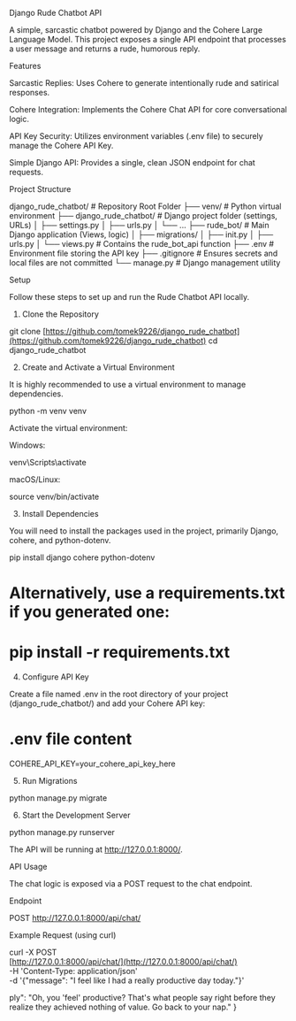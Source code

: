 Django Rude Chatbot API

A simple, sarcastic chatbot powered by Django and the Cohere Large Language Model. This project exposes a single API endpoint that processes a user message and returns a rude, humorous reply.

Features

Sarcastic Replies: Uses Cohere to generate intentionally rude and satirical responses.

Cohere Integration: Implements the Cohere Chat API for core conversational logic.

API Key Security: Utilizes environment variables (.env file) to securely manage the Cohere API Key.

Simple Django API: Provides a single, clean JSON endpoint for chat requests.

Project Structure

django_rude_chatbot/  # Repository Root Folder
├── venv/             # Python virtual environment
├── django_rude_chatbot/ # Django project folder (settings, URLs)
│   ├── settings.py
│   ├── urls.py
│   └── ...
├── rude_bot/         # Main Django application (Views, logic)
│   ├── migrations/
│   ├── init.py
│   ├── urls.py
│   └── views.py      # Contains the rude_bot_api function
├── .env              # Environment file storing the API key
├── .gitignore        # Ensures secrets and local files are not committed
└── manage.py         # Django management utility


Setup

Follow these steps to set up and run the Rude Chatbot API locally.

1. Clone the Repository

git clone [https://github.com/tomek9226/django_rude_chatbot](https://github.com/tomek9226/django_rude_chatbot)
cd django_rude_chatbot


2. Create and Activate a Virtual Environment

It is highly recommended to use a virtual environment to manage dependencies.

python -m venv venv


Activate the virtual environment:

Windows:

venv\Scripts\activate


macOS/Linux:

source venv/bin/activate


3. Install Dependencies

You will need to install the packages used in the project, primarily Django, cohere, and python-dotenv.

pip install django cohere python-dotenv
# Alternatively, use a requirements.txt if you generated one:
# pip install -r requirements.txt


4. Configure API Key

Create a file named .env in the root directory of your project (django_rude_chatbot/) and add your Cohere API key:

# .env file content
COHERE_API_KEY=your_cohere_api_key_here


5. Run Migrations

python manage.py migrate


6. Start the Development Server

python manage.py runserver


The API will be running at http://127.0.0.1:8000/.

API Usage

The chat logic is exposed via a POST request to the chat endpoint.

Endpoint

POST http://127.0.0.1:8000/api/chat/

Example Request (using curl)

curl -X POST \
  [http://127.0.0.1:8000/api/chat/](http://127.0.0.1:8000/api/chat/) \
  -H 'Content-Type: application/json' \
  -d '{"message": "I feel like I had a really productive day today."}'


ply": "Oh, you 'feel' productive? That's what people say right before they realize they achieved nothing of value. Go back to your nap."
}

